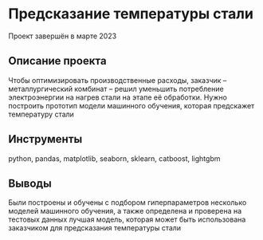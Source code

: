 # Предсказание температуры стали
Проект завершён в марте 2023

## Описание проекта
Чтобы оптимизировать производственные расходы, заказчик – металлургический комбинат – решил уменьшить потребление электроэнергии на нагрев стали на этапе её обработки. Нужно построить прототип модели машинного обучения, которая предскажет температуру стали

## Инструменты
python, pandas, matplotlib, seaborn, sklearn, catboost, lightgbm

## Выводы
Были построены и обучены с подбором гиперпараметров несколько моделей машинного обучения, а также определена и проверена на тестовых данных лучшая модель, которая может быть использована заказчиком для предсказания температуры стали
